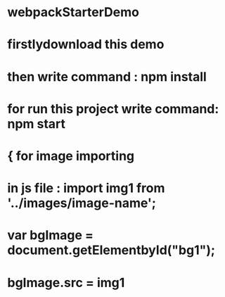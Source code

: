 # webpackStarterDemo
# firstlydownload this demo 
# then write command : npm install
# for run this project write command: npm start

# { for image importing 
#     in js file : import img1 from '../images/image-name';
#      var bgImage = document.getElementbyId("bg1");
#      bgImage.src = img1  
#

